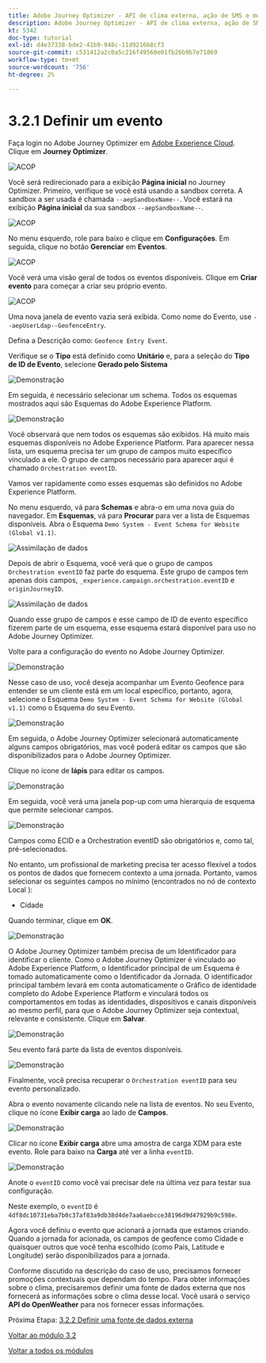 ```yaml
---
title: Adobe Journey Optimizer - API de clima externa, ação de SMS e muito mais - Definir um evento
description: Adobe Journey Optimizer - API de clima externa, ação de SMS e muito mais
kt: 5342
doc-type: tutorial
exl-id: d4e37338-bde2-41b9-948c-11d9216b8cf3
source-git-commit: c531412a2c0a5c216f49560e01fb26b9b7e71869
workflow-type: tm+mt
source-wordcount: '756'
ht-degree: 2%

---
```


# 3.2.1 Definir um evento

Faça login no Adobe Journey Optimizer em [Adobe Experience Cloud](https://experience.adobe.com). Clique em **Journey Optimizer**.

![ACOP](./../../../modules/ajo-b2c/module3.1/images/acophome.png)

Você será redirecionado para a exibição **Página inicial** no Journey Optimizer. Primeiro, verifique se você está usando a sandbox correta. A sandbox a ser usada é chamada `--aepSandboxName--`. Você estará na exibição **Página inicial** da sua sandbox `--aepSandboxName--`.

![ACOP](./../../../modules/ajo-b2c/module3.1/images/acoptriglp.png)

No menu esquerdo, role para baixo e clique em **Configurações**. Em seguida, clique no botão **Gerenciar** em **Eventos**.

![ACOP](./images/acopmenu.png)

Você verá uma visão geral de todos os eventos disponíveis. Clique em **Criar evento** para começar a criar seu próprio evento.

![ACOP](./images/emptyevent.png)

Uma nova janela de evento vazia será exibida.
Como nome do Evento, use `--aepUserLdap--GeofenceEntry`.

Defina a Descrição como: `Geofence Entry Event`.

Verifique se o **Tipo** está definido como **Unitário** e, para a seleção do **Tipo de ID de Evento**, selecione **Gerado pelo Sistema**

![Demonstração](./images/evname.png)

Em seguida, é necessário selecionar um schema. Todos os esquemas mostrados aqui são Esquemas do Adobe Experience Platform.

![Demonstração](./images/evschema.png)

Você observará que nem todos os esquemas são exibidos. Há muito mais esquemas disponíveis no Adobe Experience Platform.
Para aparecer nessa lista, um esquema precisa ter um grupo de campos muito específico vinculado a ele. O grupo de campos necessário para aparecer aqui é chamado `Orchestration eventID`.

Vamos ver rapidamente como esses esquemas são definidos no Adobe Experience Platform.

No menu esquerdo, vá para **Schemas** e abra-o em uma nova guia do navegador. Em **Esquemas**, vá para **Procurar** para ver a lista de Esquemas disponíveis.
Abra o Esquema `Demo System - Event Schema for Website (Global v1.1)`.

![Assimilação de dados](./images/schemas.png)

Depois de abrir o Esquema, você verá que o grupo de campos `Orchestration eventID` faz parte do esquema.
Este grupo de campos tem apenas dois campos, `_experience.campaign.orchestration.eventID` e `originJourneyID`.

![Assimilação de dados](./images/schemageo.png)

Quando esse grupo de campos e esse campo de ID de evento específico fizerem parte de um esquema, esse esquema estará disponível para uso no Adobe Journey Optimizer.

Volte para a configuração do evento no Adobe Journey Optimizer.

![Demonstração](./images/evschema.png)

Nesse caso de uso, você deseja acompanhar um Evento Geofence para entender se um cliente está em um local específico, portanto, agora, selecione o Esquema `Demo System - Event Schema for Website (Global v1.1)` como o Esquema do seu Evento.

![Demonstração](./images/evschema1.png)

Em seguida, o Adobe Journey Optimizer selecionará automaticamente alguns campos obrigatórios, mas você poderá editar os campos que são disponibilizados para o Adobe Journey Optimizer.

Clique no ícone de **lápis** para editar os campos.

![Demonstração](./images/editfields.png)

Em seguida, você verá uma janela pop-up com uma hierarquia de esquema que permite selecionar campos.

![Demonstração](./images/popup.png)

Campos como ECID e a Orchestration eventID são obrigatórios e, como tal, pré-selecionados.

No entanto, um profissional de marketing precisa ter acesso flexível a todos os pontos de dados que fornecem contexto a uma jornada. Portanto, vamos selecionar os seguintes campos no mínimo (encontrados no nó de contexto Local ):

- Cidade

Quando terminar, clique em **OK**.

![Demonstração](./images/popupok.png)

O Adobe Journey Optimizer também precisa de um Identificador para identificar o cliente. Como o Adobe Journey Optimizer é vinculado ao Adobe Experience Platform, o Identificador principal de um Esquema é tomado automaticamente como o Identificador da Jornada.
O identificador principal também levará em conta automaticamente o Gráfico de identidade completo do Adobe Experience Platform e vinculará todos os comportamentos em todas as identidades, dispositivos e canais disponíveis ao mesmo perfil, para que o Adobe Journey Optimizer seja contextual, relevante e consistente. Clique em **Salvar**.

![Demonstração](./images/eventidentifier.png)

Seu evento fará parte da lista de eventos disponíveis.

![Demonstração](./images/eventlist.png)

Finalmente, você precisa recuperar o `Orchestration eventID` para seu evento personalizado.

Abra o evento novamente clicando nele na lista de eventos.
No seu Evento, clique no ícone **Exibir carga** ao lado de **Campos**.

![Demonstração](./images/fieldseyepayload.png)

Clicar no ícone **Exibir carga** abre uma amostra de carga XDM para este evento. Role para baixo na **Carga** até ver a linha `eventID`.

![Demonstração](./images/fieldseyepayloadev.png)

Anote o `eventID` como você vai precisar dele na última vez para testar sua configuração.

Neste exemplo, o `eventID` é `4df8dc10731eba7b0c37af83a9db38d4de7aa6aebcce38196d9d47929b9c598e`.

Agora você definiu o evento que acionará a jornada que estamos criando. Quando a jornada for acionada, os campos de geofence como Cidade e quaisquer outros que você tenha escolhido (como País, Latitude e Longitude) serão disponibilizados para a jornada.

Conforme discutido na descrição do caso de uso, precisamos fornecer promoções contextuais que dependam do tempo. Para obter informações sobre o clima, precisaremos definir uma fonte de dados externa que nos fornecerá as informações sobre o clima desse local. Você usará o serviço **API do OpenWeather** para nos fornecer essas informações.

Próxima Etapa: [3.2.2 Definir uma fonte de dados externa](./ex2.md)

[Voltar ao módulo 3.2](journey-orchestration-external-weather-api-sms.md)

[Voltar a todos os módulos](../../../overview.md)
